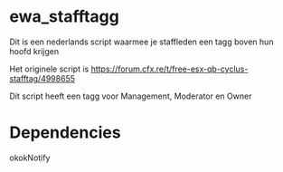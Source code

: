 # ewa_stafftagg
Dit is een nederlands script waarmee je staffleden een tagg boven hun hoofd krijgen

Het originele script is https://forum.cfx.re/t/free-esx-qb-cyclus-stafftag/4998655

Dit script heeft een tagg voor Management, Moderator en Owner

# Dependencies
okokNotify
